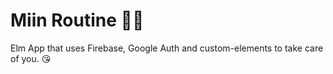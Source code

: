 # Miin Routine 💅🏻

Elm App that uses Firebase, Google Auth and custom-elements to take care of you. 😘
